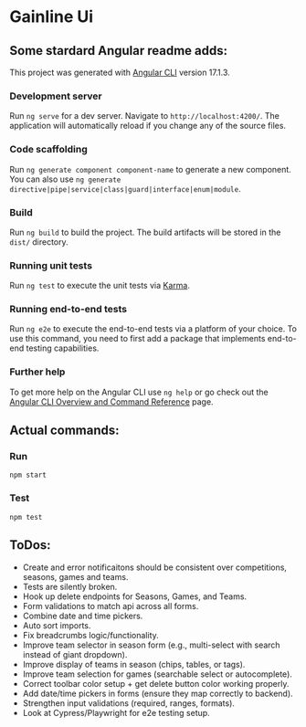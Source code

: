 # Gainline Ui

## Some stardard Angular readme adds:

This project was generated with [Angular CLI](https://github.com/angular/angular-cli) version 17.1.3.

### Development server

Run `ng serve` for a dev server. Navigate to `http://localhost:4200/`. The application will automatically reload if you change any of the source files.

### Code scaffolding

Run `ng generate component component-name` to generate a new component. You can also use `ng generate directive|pipe|service|class|guard|interface|enum|module`.

### Build

Run `ng build` to build the project. The build artifacts will be stored in the `dist/` directory.

### Running unit tests

Run `ng test` to execute the unit tests via [Karma](https://karma-runner.github.io).

### Running end-to-end tests

Run `ng e2e` to execute the end-to-end tests via a platform of your choice. To use this command, you need to first add a package that implements end-to-end testing capabilities.

### Further help

To get more help on the Angular CLI use `ng help` or go check out the [Angular CLI Overview and Command Reference](https://angular.io/cli) page.

## Actual commands:

### Run

`npm start`

### Test

`npm test`

## ToDos:

- Create and error notificaitons should be consistent over competitions, seasons, games and teams.
- Tests are silently broken.
- Hook up delete endpoints for Seasons, Games, and Teams.
- Form validations to match api across all forms.
- Combine date and time pickers.
- Auto sort imports.
- Fix breadcrumbs logic/functionality.
- Improve team selector in season form (e.g., multi-select with search instead of giant dropdown).
- Improve display of teams in season (chips, tables, or tags).
- Improve team selection for games (searchable select or autocomplete).
- Correct toolbar color setup + get delete button color working properly.
- Add date/time pickers in forms (ensure they map correctly to backend).
- Strengthen input validations (required, ranges, formats).
- Look at Cypress/Playwright for e2e testing setup.
